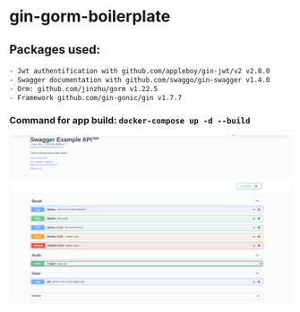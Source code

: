 # gin-gorm-boilerplate
## Packages used:
    - Jwt authentification with github.com/appleboy/gin-jwt/v2 v2.8.0
    - Swagger documentation with github.com/swaggo/gin-swagger v1.4.0
    - Orm: github.com/jinzhu/gorm v1.22.5
    - Framework github.com/gin-gonic/gin v1.7.7
### Command for app build: `docker-compose up -d --build`

![img.png](img.png)